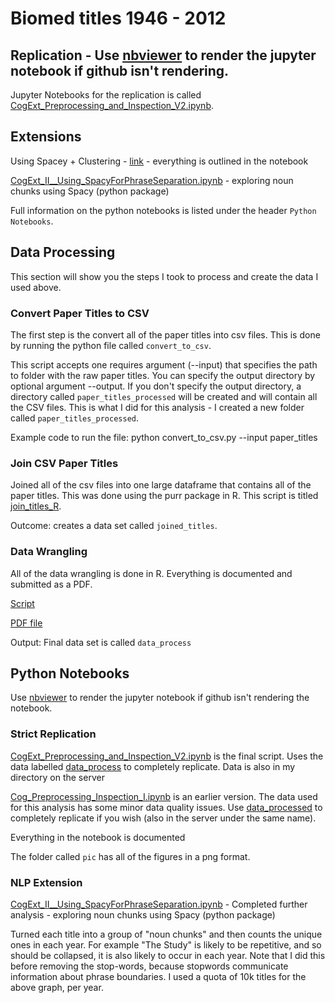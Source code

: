 # Biomed titles 1946 - 2012 

## Replication - Use [nbviewer](https://nbviewer.jupyter.org/) to render the jupyter notebook if github isn't rendering.

Jupyter Notebooks for the replication is called [CogExt_Preprocessing_and_Inspection_V2.ipynb](https://github.com/danealohabib/research-MP/blob/master/CogExt_Preprocessing_and_Inspection_V2.ipynb). 

## Extensions

Using Spacey + Clustering - [link](https://github.com/danealohabib/research-MP/blob/master/CogExt_IV__Using_SpacyForPhraseSeparation_WITH_CLUSTERING_FINAL%20(1).ipynb) - everything is outlined in the notebook

[CogExt_II__Using_SpacyForPhraseSeparation.ipynb](https://github.com/danealohabib/research-MP/blob/master/CogExt_II__Using_SpacyForPhraseSeparation.ipynb) - exploring noun chunks using Spacy (python package)

Full information on the python notebooks is listed under the header `Python Notebooks`.

## Data Processing

This section will show you the steps I took to process and create the data I used above.

### Convert Paper Titles to CSV
The first step is the convert all of the paper titles into csv files. This is done by running the python file called `convert_to_csv`.

This script accepts one requires argument (--input) that specifies the path to folder with the raw paper titles. You can specify the output directory by optional argument --output. If you don't specify the output directory, a directory called `paper_titles_processed` will be created and will contain all the CSV files. This is what I did for this analysis - I created a new folder called `paper_titles_processed`.

Example code to run the file: python convert_to_csv.py --input paper_titles 

### Join CSV Paper Titles

Joined all of the csv files into one large dataframe that contains all of the paper titles. This was done using the purr package in R. This script is titled [join_titles_R](https://github.com/danealohabib/research-MP/blob/master/join_titles_R.R). 

Outcome: creates a data set called `joined_titles`.

### Data Wrangling

All of the data wrangling is done in R. Everything is documented and submitted as a PDF.

[Script](https://github.com/danealohabib/research-MP/blob/master/data_processing_v1.Rmd)

[PDF file](https://github.com/danealohabib/research-MP/blob/master/data_processing_v1.pdf)

Output: Final data set is called `data_process`

## Python Notebooks

Use [nbviewer](https://nbviewer.jupyter.org/) to render the jupyter notebook if github isn't rendering the notebook.

### Strict Replication

[CogExt_Preprocessing_and_Inspection_V2.ipynb](https://github.com/danealohabib/research-MP/blob/master/CogExt_Preprocessing_and_Inspection_V2.ipynb) is the final script. Uses the data labelled [data_process](https://www.dropbox.com/s/csibdzi9dl6nmls/data_process.zip?dl=0) to completely replicate. Data is also in my directory on the server

[Cog_Preprocessing_Inspection_I.ipynb](https://github.com/danealohabib/research-MP/blob/master/Cog_Preprocessing_Inspection_I.ipynb) is an earlier version. The data used for this analysis has some minor data quality issues. Use [data_processed](https://www.dropbox.com/s/t2p9emvgcqns9f3/data_processed.csv?dl=0) to completely replicate if you wish (also in the server under the same name).

Everything in the notebook is documented

The folder called `pic` has all of the figures in a png format.

### NLP Extension

[CogExt_II__Using_SpacyForPhraseSeparation.ipynb](https://github.com/danealohabib/research-MP/blob/master/CogExt_II__Using_SpacyForPhraseSeparation.ipynb) - Completed further analysis - exploring noun chunks using Spacy (python package)

Turned each title into a group of "noun chunks" and then counts the unique ones in each year. For example "The Study" is likely to be repetitive, and so should be collapsed, it is also likely to occur in each year. Note that I did this before removing the stop-words, because stopwords communicate information about phrase boundaries. I used a quota of 10k titles for the above graph, per year.


